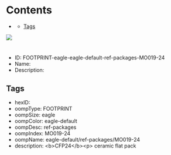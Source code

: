 



Contents
========

* [](#)
	* [Tags](#tags)
  
![][im]
# 

- ID: FOOTPRINT-eagle-eagle-default-ref-packages-MO019-24
- Name: 
- Description: 

## Tags

- hexID: 
- oompType: FOOTPRINT
- oompSize: eagle
- oompColor: eagle-default
- oompDesc: ref-packages
- oompIndex: MO019-24
- oompName: eagle-default/ref-packages/MO019-24
- description: &lt;b&gt;CFP24&lt;/b&gt;&lt;p&gt;&#xD;
ceramic flat pack



[im]: image.png
